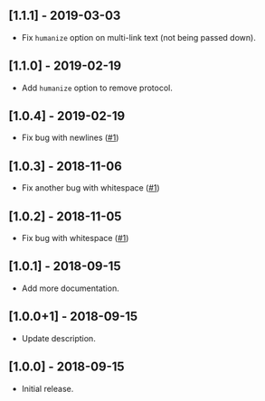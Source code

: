 ## [1.1.1] - 2019-03-03

* Fix `humanize` option on multi-link text (not being passed down).

## [1.1.0] - 2019-02-19

* Add `humanize` option to remove protocol.

## [1.0.4] - 2019-02-19

* Fix bug with newlines ([#1](https://github.com/Cretezy/flutter_linkify/issues/1))

## [1.0.3] - 2018-11-06

* Fix another bug with whitespace ([#1](https://github.com/Cretezy/flutter_linkify/issues/1))

## [1.0.2] - 2018-11-05

* Fix bug with whitespace ([#1](https://github.com/Cretezy/flutter_linkify/issues/1))

## [1.0.1] - 2018-09-15

* Add more documentation.

## [1.0.0+1] - 2018-09-15

* Update description.

## [1.0.0] - 2018-09-15

* Initial release.
